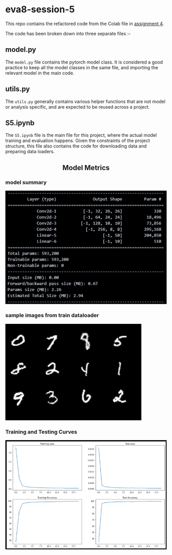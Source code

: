 # eva8-session-5

This repo contains the refactored code from the Colab file in [assignment 4](!https://colab.research.google.com/drive/1oVt7T6tb90Y1EXvFaIWgm72emqZZPXi4?usp=sharing).

The code has been broken down into three separate files :- 



<h2 align = 'left'> model.py </h2>

The ```model.py``` file contains the pytorch model class. It is considered a good practice to keep all the model classes in the same file, and importing the relevant model in the main code. 

<h2 align = 'left'> utils.py </h2>

The ```utils.py``` generally contains various helper functions that are not model or analysis specific, and are expected to be reused across a project.

<h2 align = 'left'> S5.ipynb </h2>

The ```S5.ipynb``` file is the main file for this project, where the actual model training and evaluation happens. Given the constraints of the project structure, this file also contains the code for downloading data and preparing data loaders. 


<h2 align = 'center'> Model Metrics </h2>


### model summary 

![](/assets/model_summary.png)



### sample images from train dataloader 

![](/assets/sample_images.png)


### Training and Testing Curves

![](/assets/training_testing_curves.png)
